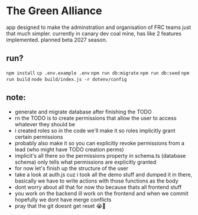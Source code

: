 # The Green Alliance
app designed to make the adminstration and organisation of FRC teams just that much simpler. currently in canary dev coal mine, has like 2 features implemented. planned beta 2027 season.
## run?
`npm install`
`cp .env.example .env`
`npm run db:migrate`
`npm run db:seed`
`npm run build`
`node build/index.js -r dotenv/config`
## note:
- generate and migrate database after finishing the TODO
- rn the TODO is to create permissions that allow the user to access whatever they should be
- i created roles so in the code we'll make it so roles implicitly grant certain permissions
- probably also make it so you can explicitly revoke permissions from a lead (who might have TODO creation perms)
- implicit's all there so the permissions property in schema.ts (database schema) only tells what permissions are explicitly granted
- for now let's finish up the structure of the user
- take a look at auth.js cuz i took all the demo stuff and dumped it in there, basically we have to write actions with those functions as the body
- dont worry about all that for now tho because thats all frontend stuff
- you work on the backend ill work on the frontend and when we commit hopefully we dont have merge conflicts
- pray that the git doesnt get reset 😭🙏

